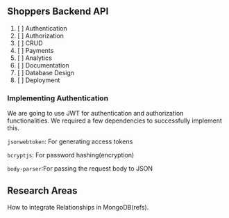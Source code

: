 ## Shoppers Backend API

1. [ ] Authentication
2. [ ] Authorization
3. [ ] CRUD
4. [ ] Payments
5. [ ] Analytics
6. [ ] Documentation
7. [ ] Database Design
8. [ ] Deployment


### Implementing Authentication
We are going to use JWT for authentication and authorization functionalities. We required a few dependencies to 
successfully implement this.

`jsonwebtoken`: For generating access tokens

`bcryptjs`: For password hashing(encryption)

`body-parser`:For passing the request body to JSON 

## Research Areas

How to integrate Relationships in MongoDB(refs).